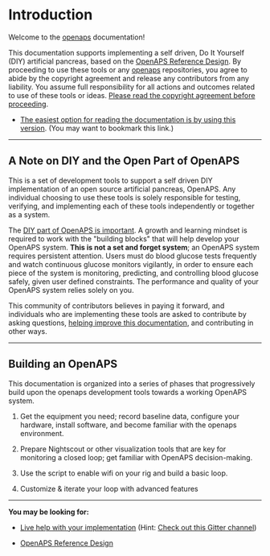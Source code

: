 # Introduction

Welcome to the [openaps](https://github.com/openaps/) documentation!

This documentation supports implementing a self driven, Do It Yourself (DIY) artificial pancreas, based on the [OpenAPS Reference Design](https://openaps.org/reference-design/). By proceeding to use these tools or any [openaps](https://github.com/openaps/) repositories, you agree to abide by the copyright agreement and release any contributors from any liability. You assume full responsibility for all actions and outcomes related to use of these tools or ideas. [Please read the copyright agreement before proceeding](https://github.com/openaps/docs/blob/master/license.txt).

* [The easiest option for reading the documentation is by using this version](https://openaps.readthedocs.org/en/latest/index.html). (You may want to bookmark this link.)

----------
## A Note on DIY and the Open Part of OpenAPS

This is a set of development tools to support a self driven DIY implementation of an open source artificial pancreas, OpenAPS. Any individual choosing to use these tools is solely responsible for testing, verifying, and implementing each of these tools independently or together as a system.

The [DIY part of OpenAPS is important](http://bit.ly/1NBbZtO). A growth and learning mindset is required to work with the "building blocks" that will help develop your OpenAPS system. **This is not a set and forget system**; an OpenAPS system requires persistent attention. Users must do blood glucose tests frequently and watch continuous glucose monitors vigilantly, in order to ensure each piece of the system is monitoring, predicting, and controlling blood glucose safely, given user defined constraints. The performance and quality of your OpenAPS system relies solely on you.

This community of contributors believes in paying it forward, and individuals who are implementing these tools are asked to contribute by asking questions, [helping improve this documentation](docs/docs/Resources/my-first-pr.md), and contributing in other ways.


----------
## Building an OpenAPS 
This documentation is organized into a series of phases that progressively build upon the openaps development tools towards a working OpenAPS system.

1. Get the equipment you need; record baseline data, configure your hardware, install software, and become familiar with the openaps environment. 

2. Prepare Nightscout or other visualization tools that are key for monitoring a closed loop; get familiar with OpenAPS decision-making.

3. Use the script to enable wifi on your rig and build a basic loop.

4. Customize & iterate your loop with advanced features

----------
**You may be looking for:**

* [Live help with your implementation](http://openaps.readthedocs.io/en/latest/docs/Understanding%20OpenAPS-Overview/communication-support-channels.html) (Hint: [Check out this Gitter channel](https://gitter.im/nightscout/intend-to-bolus))

*  [OpenAPS Reference Design](https://openaps.org/reference-design/)

 

